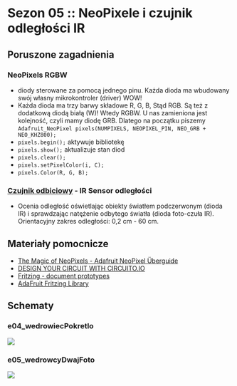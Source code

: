 # Sezon 05 :: NeoPixele i czujnik odległości IR

## Poruszone zagadnienia

### NeoPixels RGBW
- diody sterowane za pomocą jednego pinu. Każda dioda ma wbudowany swój własny mikrokontroler (driver) WOW!
- Każda dioda ma trzy barwy składowe R, G, B, Stąd RGB. Są też z dodatkową diodą białą (W)! Wtedy RGBW. U nas zamieniona jest kolejność, czyli mamy diodę GRB. Dlatego na początku piszemy `Adafruit_NeoPixel pixels(NUMPIXELS, NEOPIXEL_PIN, NEO_GRB + NEO_KHZ800);`
- `pixels.begin();` aktywuje bibliotekę
- `pixels.show();` aktualizuje stan diod
- `pixels.clear();`
- `pixels.setPixelColor(i, C);` 
- `pixels.Color(R, G, B);`

### [Czujnik odbiciowy](https://github.com/CreativeCodingPL/PhysicalComputing/tree/2019/s01_pierwsza_dioda_i_prezenty#czujnik-odbiciowy) - IR Sensor odległości
- Ocenia odległość oświetlając obiekty światłem podczerwonym (dioda IR) i sprawdzając natężenie odbytego światła (dioda foto-czuła IR). Orientacyjny zakres odległości: 0,2 cm - 60 cm. 


## Materiały pomocnicze 
- [The Magic of NeoPixels - Adafruit NeoPixel Überguide](https://learn.adafruit.com/adafruit-neopixel-uberguide/the-magic-of-neopixels)
- [DESIGN YOUR CIRCUIT WITH CIRCUITO.IO](https://www.circuito.io)
- [Fritzing - document prototypes](http://fritzing.org/home/)
- [AdaFruit Fritzing Library](https://github.com/adafruit/Fritzing-Library)

## Schematy

### e04_wedrowiecPokretlo
![](e04_wedrowiecPokretlo.png)

### e05_wedrowcyDwajFoto
![](e05_wedrowcyDwajFoto.png)
